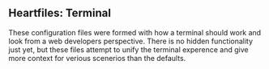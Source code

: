 Heartfiles: Terminal
--------------------

These configuration files were formed with how a terminal should work and look from a web developers perspective. There is no hidden functionality just yet, but these files attempt to unify the terminal experence and give more context for verious scenerios than the defaults. 
